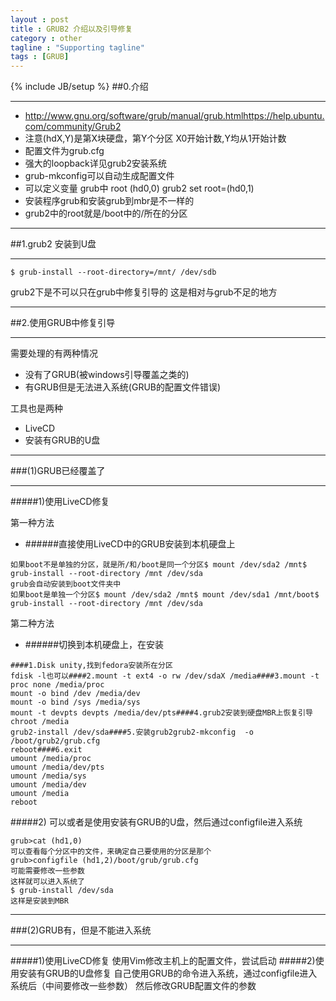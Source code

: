 ```yaml
---
layout : post
title : GRUB2 介绍以及引导修复
category : other
tagline : "Supporting tagline"
tags : [GRUB]
---
```

{% include JB/setup %}
##0.介绍
***
* http://www.gnu.org/software/grub/manual/grub.htmlhttps://help.ubuntu.com/community/Grub2
* 注意(hdX,Y)是第X块硬盘，第Y个分区 X0开始计数,Y均从1开始计数 
* 配置文件为grub.cfg
* 强大的loopback详见grub2安装系统
* grub-mkconfig可以自动生成配置文件
* 可以定义变量 grub中 root (hd0,0) grub2 set root=(hd0,1)
* 安装程序grub和安装grub到mbr是不一样的
* grub2中的root就是/boot中的/所在的分区
***
##1.grub2 安装到U盘
***
```
$ grub-install --root-directory=/mnt/ /dev/sdb
```
grub2下是不可以只在grub中修复引导的 这是相对与grub不足的地方

***
##2.使用GRUB中修复引导
***

需要处理的有两种情况
* 没有了GRUB(被windows引导覆盖之类的)
* 有GRUB但是无法进入系统(GRUB的配置文件错误)

工具也是两种
* LiveCD
* 安装有GRUB的U盘

*** 
###(1)GRUB已经覆盖了
***
#####1)使用LiveCD修复

第一种方法
* ######直接使用LiveCD中的GRUB安装到本机硬盘上
```
如果boot不是单独的分区，就是所/和/boot是同一个分区$ mount /dev/sda2 /mnt$ grub-install --root-directory /mnt /dev/sda
grub会自动安装到boot文件夹中
如果boot是单独一个分区$ mount /dev/sda2 /mnt$ mount /dev/sda1 /mnt/boot$ grub-install --root-directory /mnt /dev/sda
```

第二种方法
* ######切换到本机硬盘上，在安装
```
####1.Disk unity,找到fedora安装所在分区
fdisk -l也可以####2.mount -t ext4 -o rw /dev/sdaX /media####3.mount -t proc none /media/proc
mount -o bind /dev /media/dev
mount -o bind /sys /media/sys
mount -t devpts devpts /media/dev/pts####4.grub2安装到硬盘MBR上恢复引导chroot /media
grub2-install /dev/sda####5.安装grub2grub2-mkconfig  -o  /boot/grub2/grub.cfg
reboot####6.exit
umount /media/proc
umount /media/dev/pts
umount /media/sys
umount /media/dev
umount /media
reboot
```

#####2) 可以或者是使用安装有GRUB的U盘，然后通过configfile进入系统
 ```
grub>cat (hd1,0)
可以查看每个分区中的文件，来确定自己要使用的分区是那个
grub>configfile (hd1,2)/boot/grub/grub.cfg
可能需要修改一些参数
这样就可以进入系统了
$ grub-install /dev/sda
这样是安装到MBR
```
****   
###(2)GRUB有，但是不能进入系统
****
#####1)使用LiveCD修复
使用Vim修改主机上的配置文件，尝试启动
#####2)使用安装有GRUB的U盘修复
自己使用GRUB的命令进入系统，通过configfile进入系统后（中间要修改一些参数）
然后修改GRUB配置文件的参数

